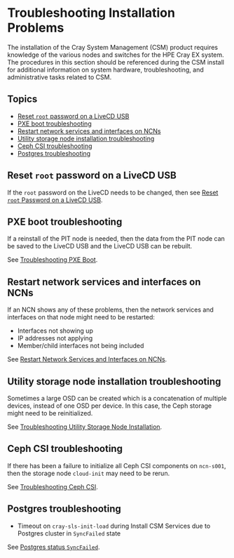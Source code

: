 # Troubleshooting Installation Problems

The installation of the Cray System Management (CSM) product requires knowledge of the various nodes and
switches for the HPE Cray EX system. The procedures in this section should be referenced during the CSM install
for additional information on system hardware, troubleshooting, and administrative tasks related to CSM.

## Topics

- [Reset `root` password on a LiveCD USB](#reset-root-password-on-a-livecd-usb)
- [PXE boot troubleshooting](#pxe-boot-troubleshooting)
- [Restart network services and interfaces on NCNs](#restart-network-services-and-interfaces-on-ncns)
- [Utility storage node installation troubleshooting](#utility-storage-node-installation-troubleshooting)
- [Ceph CSI troubleshooting](#ceph-csi-troubleshooting)
- [Postgres troubleshooting](#postgres-troubleshooting)

## Reset `root` password on a LiveCD USB

If the `root` password on the LiveCD needs to be changed, then see
[Reset `root` Password on a LiveCD USB](livecd/Reset_root_Password_on_a_LiveCD_USB.md).

## PXE boot troubleshooting

If a reinstall of the PIT node is needed, then the data from the PIT node can be saved to the LiveCD USB and
the LiveCD USB can be rebuilt.

See [Troubleshooting PXE Boot](troubleshooting_pxe_boot.md).

## Restart network services and interfaces on NCNs

If an NCN shows any of these problems, then the network services and interfaces on that node might need to be restarted:

- Interfaces not showing up
- IP addresses not applying
- Member/child interfaces not being included

See [Restart Network Services and Interfaces on NCNs](../operations/node_management/NCN_Network_Troubleshooting.md#restart-network-services-and-interfaces-on-ncns).

## Utility storage node installation troubleshooting

Sometimes a large OSD can be created which is a concatenation of multiple devices, instead of one OSD per device. In this case,
the Ceph storage might need to be reinitialized.

See [Troubleshooting Utility Storage Node Installation](troubleshooting_utility_storage_node_installation.md).

## Ceph CSI troubleshooting

If there has been a failure to initialize all Ceph CSI components on `ncn-s001`, then the storage node
`cloud-init` may need to be rerun.

See [Troubleshooting Ceph CSI](troubleshooting_ceph_csi.md).

## Postgres troubleshooting

- Timeout on `cray-sls-init-load` during Install CSM Services due to Postgres cluster in `SyncFailed` state

See [Postgres status `SyncFailed`](../operations/kubernetes/Troubleshoot_Postgres_Database.md#postgres-status-syncfailed).
